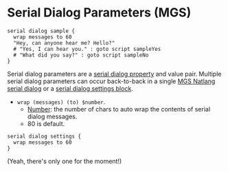 # Serial Dialog Parameters (MGS)

```mgs{2}
serial dialog sample {
  wrap messages to 60
  "Hey, can anyone hear me? Hello?"
  # "Yes, I can hear you." : goto script sampleYes
  # "What did you say?" : goto script sampleNo
}
```

Serial dialog parameters are a [serial dialog property](../serial_dialogs#properties) and value pair. Multiple serial dialog parameters can occur back-to-back in a single [MGS Natlang serial dialog](../mgs/serial_dialogs_mgs) or a [serial dialog settings block](../mgs/serial_dialog_settings_block).

- `wrap (messages) (to) $number`.
	- [Number](../mgs/variables_mgs#number): the number of chars to auto wrap the contents of serial dialog messages.
	- 80 is default.

```mgs{2}
serial dialog settings {
  wrap messages to 60
}
```

(Yeah, there's only one for the moment!)
